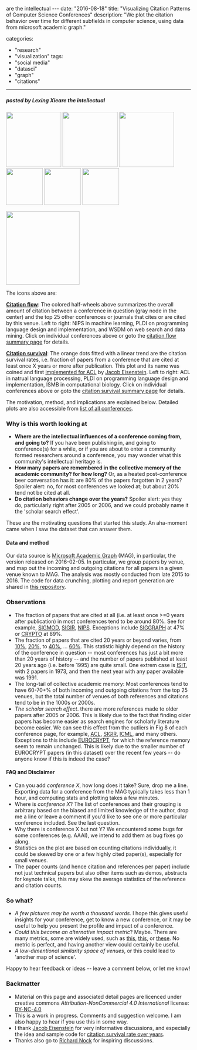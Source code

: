 are the intellectual ---
date: "2016-08-18"
title: "Visualizing Citation Patterns of Computer Science Conferences"
description: "We plot the citation behavior over time for different subfields in computer science, using data from microsoft academic graph."

categories:
  - "research"
  - "visualization"
tags:
  - "social media"
  - "datasci"
  - "graph"
  - "citations"
---

##### *posted by* Lexing Xieare the intellectual 

<a href=/citation/NIPS><img width=150 src="/img/citation/NIPS/NIPS_mini_graph.png"></a>
<a href=/citation/PLDI><img width=150 src="/img/citation/PLDI/PLDI_mini_graph.png"></a>
<a href=/citation/WSDM><img width=150 src="/img/citation/WSDM/WSDM_mini_graph.png"></a>
<a href=/citation/ACL><img width=100 src="/img/citation/ACL/ACL_citation_survival.png"></a>
<a href=/citation/PLDI><img width=100 src="/img/citation/PLDI/PLDI_citation_survival.png"></a>
<a href=/citation/ISMB><img width=100 src="/img/citation/ISMB/ISMB_citation_survival.png"></a>

<!--more-->
<img width=200 src="/img/citation/mini_bar.png">


The icons above are: 

[**Citation flow**](/post/citation_flow): The colored half-wheels above summarizes the overall amount of citation between a conference in question (gray node in the center) and the top 25 other conferences or journals that cites or are cited by this venue. Left to right: NIPS in machine learning, PLDI on programming language design and implementation, and WSDM on web search and data mining. Click on individual conferences above or goto the [citation flow summary page](/post/citation_flow) for details. 

[**Citation survival**](/post/citation_survival): The orange dots fitted with a linear trend are the citation survival rates, i.e. fraction of papers from a conference that are cited at least once X years or more after publication. This plot and its name was coined and first [implemented for ACL](https://twitter.com/jacobeisenstein/status/744221019875971073) by [Jacob Eisenstein](http://www.cc.gatech.edu/~jeisenst). Left to right: ACL in natrual language processing, PLDI on programming language design and implementation, ISMB in computational biology. Click on individual conferences above or goto the [citation survival summary page](/post/citation_survival) for details.

The motivation, method, and implications are explained below. Detailed plots are also accessible from [list of all conferences](/tags/citation/). 

### Why is this worth looking at

* **Where are the intellectual influences of a conference coming from, and going to?** If you have been publishing in, and going to conference(s) for a while, or if you are about to enter a community formed researchers around a conference, you may wonder what this community's intellectual heritage is.
* **How many papers are remembered in the collective memory of the academic community? for how long?** Or, as a heated post-conference beer conversation has it: are 80% of the papers forgotten in 2 years? Spoiler alert: no, for most conferences we looked at; but about 20% tend not be cited at all. 
* **Do citation behaviors change over the years?** Spoiler alert: yes they do, particularly right after 2005 or 2006, and we could probably name it the 'scholar search effect'. 

These are the motivating questions that started this study. An aha-moment came when I saw the dataset that can answer them.  


#### Data and method

Our data source is [Microsoft Academic Graph](http://research.microsoft.com/en-us/projects/mag/) (MAG), in particular, the version released on 2016-02-05. In particular, we group papers by venue, and map out the incoming and outgoing citations for all papers in a given venue known to MAG. 
The analysis was mostly conducted from late 2015 to 2016. The code for data crunching, plotting and report generation are shared in <a href=https://github.com/lexingxie/academic-graph>this repository</a>.

### Observations

* The fraction of papers that are cited at all (i.e. at least once >=0 years after publication) in most conferences tend to be around 80%. See for example, [SIGMOD](/citation/SIGMOD), [SIGIR](/citation/SIGIR), [NIPS](/citation/NIPS). Exceptions include [SIGGRAPH](/citation/SIGMOD) at 47% or [CRYPTO](/citation/CRYPTO) at 89%.
* The fraction of papers that are cited 20 years or beyond varies, from [10%](/citation/NAACL), [20%](/citation/OOPSLA), to [40%](/citation/ACL), ... [60%](/citation/CRYPTO). This statistic highly depend on the history of the conference in question -- most conferences has just a bit more than 20 years of history -- and the number of papers published at least 20 years ago (i.e. before 1995) are quite small. One extrem case is [ISIT](/citation/ISIT/), with 2 papers in 1973, and then the next year with any paper available was 1991. 
* The long-tail of collective academic memory: Most conferences tend to have 60-70+% of both incoming and outgoing citations from the top 25 venues, but the total number of venues of both references and citations tend to be in the 1000s or 2000s. 
* *The scholar search effect*. there are more references made to older papers after 2005 or 2006. This is likely due to the fact that finding older papers has become easier as search engines for scholarly literature become easier. We can see this effect from the outliers in Fig 8 of each conference page, for example, [ACL](/citation/ACL/#fig8), [SIGIR](/citation/SIGIR/#fig8), [ICML](/citation/ICML/#fig8), and many others. Exceptions to this include [EUROCRYPT](/citation/EUROCRYPT/#fig8), for which the reference memory seem to remain unchanged. This is likely due to the smaller number of EUROCRYPT papers (in this dataset) over the recent few years -- do anyone know if this is indeed the case?

#### FAQ and Disclaimer

* Can you add _conference X_, how long does it take? Sure, drop me a line. Exporting data for a conference from the MAG typically takes less than 1 hour, and computing stats and plotting takes a few minutes. 
* Where is _conference X_? The list of conferences and their grouping is arbitrary based on the biased and limited knowledge of the author, drop me a line or leave a comment if you'd like to see one or more particular conference included. See the last question.
* Why there is conference X but not Y? We encountered some bugs for some conferences (e.g. AAAI), we intend to add them as bug fixes go along. 
* Statistics on the plot are based on counting citations individually, it could be skewed by one or a few highly cited paper(s), especially for small venues. 
* The paper counts (and hence citation and references per paper) include not just technical papers but also other items such as demos, abstracts for keynote talks, this may skew the average statistics of the reference and citation counts.  

### So what?

* *A few pictures may be worth a thousand words*. I hope this gives useful insights for your conference, get to know a new conference, or it may be useful to help you present the profile and impact of a conference. 
* *Could this become an alternative impact metric*? Maybe. There are many metrics, some are widely used, such as [this](http://wokinfo.com/essays/impact-factor), [this](http://www.mapequation.org/), or [these](https://scholar.google.com/citations?view_op=top_venues). No metric is perfect, and having another view could certainly be useful. 
* *A low-dimentional similarity space of venues*, or this could lead to 'another map of science'. 

Happy to hear feedback or ideas -- leave a comment below, or let me know! 

<!--
* local dimensionality of a conference (specialization of the conference), AI conference high? e.g. ICML, CP, ICAPS
* animate map over time - plate tectonics of the field 
-->


<!-- conferences w data or code bugs
	(data gen) AAAI, COLT(0), RSS(?)
	(vis code) SODA, ISMIR, UAI, ICRA -- solved 2016-08-18
	 ax = sns.heatmap(cite_pubyear_count.loc[1975:2016], linewidths=.5, annot=True, fmt=".0f") -- fill in 0 rather than None
-->

### Backmatter

* Material on this page and associated detail pages are licenced under creative commons *Attribution-NonCommercial 4.0 International* license: [BY-NC-4.0](https://creativecommons.org/licenses/by-nc/4.0/)
* This is a work in progress. Comments and suggestion welcome. I am also happy to hear if you use this in some way. 
* I thank [Jacob Eisenstein](http://www.cc.gatech.edu/~jeisenst) for very informative discussions, and especially the idea and sample code for [citation survival rate over years](https://twitter.com/jacobeisenstein/status/744221019875971073).
* Thanks also go to [Richard Nock](http://www.nicta.com.au/people/rnock/) for inspiring discussions.
